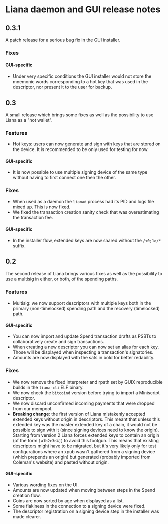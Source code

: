 # Liana daemon and GUI release notes

## 0.3.1

A patch release for a serious bug fix in the GUI installer.

### Fixes

#### GUI-specific

- Under very specific conditions the GUI installer would not store the mnemonic words corresponding
  to a hot key that was used in the descriptor, nor present it to the user for backup.

## 0.3

A small release which brings some fixes as well as the possibility to use Liana as a "hot wallet".

### Features

- Hot keys: users can now generate and sign with keys that are stored on the device. It is
  recommended to be only used for testing for now.

#### GUI-specific

- It is now possible to use multiple signing device of the same type without having to first connect
  one then the other.

### Fixes

- When used as a daemon the `lianad` process had its PID and logs file mixed up. This is now fixed.
- We fixed the transaction creation sanity check that was overestimating the transaction fee.

#### GUI-specific

- In the installer flow, extended keys are now shared without the `/<0;1>/*` suffix.

## 0.2

The second release of Liana brings various fixes as well as the possibility to use a multisig in
either, or both, of the spending paths.

### Features

- Multisig: we now support descriptors with multiple keys both in the primary (non-timelocked)
  spending path and the recovery (timelocked) path.

#### GUI-specific

- You can now import and update Spend transaction drafts as PSBTs to collaboratively create and sign
  transactions.
- When creating a new descriptor you can now set an alias for each key. Those will be displayed when
  inspecting a transaction's signatories.
- Amounts are now displayed with the sats in bold for better redability.

### Fixes

- We now remove the fixed interpreter and rpath set by GUIX reproducible builds in the `liana-cli`
  ELF binary.
- We now check the `bitcoind` version before trying to import a Miniscript descriptor.
- We now discard unconfirmed incoming payments that were dropped from our mempool.
- **Breaking change**: the first version of Liana mistakenly accepted extended keys without origin
  in descriptors. This meant that unless this extended key was the master extended key of a chain,
  it would not be possible to sign with it (since signing devices need to know the origin). Starting
  from version 2 Liana forces extended keys to contain an origin (of the form `[a1b2c3d4]`) to avoid
  this footgun. This means that existing descriptors might have to be migrated, but it's very likely
  only for test configurations where an xpub wasn't gathered from a signing device (which prepends
  an origin) but generated (probably imported from Coleman's website) and pasted without origin.

#### GUI-specific

- Various wording fixes on the UI.
- Amounts are now updated when moving between steps in the Spend creation flow.
- Coins are now sorted by age when displayed as a list.
- Some flakiness in the connection to a signing device were fixed.
- The descriptor registration on a signing device step in the installer was made clearer.
